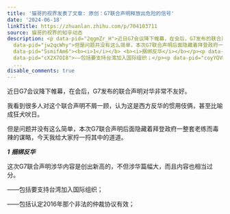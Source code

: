 ```yaml
---
title: '猫哥的视界发表了文章: 原创：G7联合声明释放出危险的信号'
date: '2024-06-18'
linkTitle: https://zhuanlan.zhihu.com/p/704103711
source: 猫哥的视界的知乎动态
description: <p data-pid="2qgmZr_H">近日G7会议降下帷幕，在会后，G7发布的联合声明对华非常不友好。</p><p data-pid="NGWIjhxh">我看到很多人对这个联合声明不屑一顾，认为这是西方反华的惯用伎俩，甚至比喻成狂犬吠日。</p><p
  data-pid="jw2qcWhy">但是问题并没有这么简单，本次G7联合声明后面隐藏着拜登政府一整套老练而毒辣的谋略，今天我给大家捋一捋其中的道道。</p><p
  data-pid="SsmifAm6"><b><i>1</i></b> <b><i>捆绑反华</i></b></p><p data-pid="S221rrbk">这次G7联合声明涉华内容是创出新高的，不但涉华篇幅大，而且内容也相当过分。</p><p
  data-pid="cX2X7OI8">——包括要支持台湾加入国际组织；</p><p data-pid="coyYQVMU">——包括认定2016年那个非法的仲裁协议有效；</p><p
  ...
disable_comments: true
---
```

<p data-pid="2qgmZr_H">近日G7会议降下帷幕，在会后，G7发布的联合声明对华非常不友好。</p><p data-pid="NGWIjhxh">我看到很多人对这个联合声明不屑一顾，认为这是西方反华的惯用伎俩，甚至比喻成狂犬吠日。</p><p data-pid="jw2qcWhy">但是问题并没有这么简单，本次G7联合声明后面隐藏着拜登政府一整套老练而毒辣的谋略，今天我给大家捋一捋其中的道道。</p><p data-pid="SsmifAm6"><b><i>1</i></b> <b><i>捆绑反华</i></b></p><p data-pid="S221rrbk">这次G7联合声明涉华内容是创出新高的，不但涉华篇幅大，而且内容也相当过分。</p><p data-pid="cX2X7OI8">——包括要支持台湾加入国际组织；</p><p data-pid="coyYQVMU">——包括认定2016年那个非法的仲裁协议有效；</p><p ...